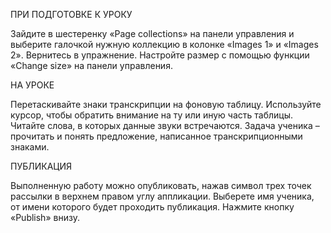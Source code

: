 ПРИ ПОДГОТОВКЕ К УРОКУ

Зайдите в шестеренку «Page collections» на панели управления и выберите галочкой нужную коллекцию в колонке «Images 1» и «Images 2». Вернитесь в упражнение. Настройте размер с помощью функции «Change size» на панели управления.

НА УРОКЕ


Перетаскивайте знаки транскрипции на фоновую таблицу. Используйте курсор, чтобы обратить внимание на ту или иную часть таблицы. Читайте слова, в которых данные звуки встречаются. Задача ученика – прочитать и понять предложение, написанное транскрипционными знаками.

ПУБЛИКАЦИЯ

Выполненную работу можно опубликовать, нажав символ трех точек рассылки в верхнем правом углу аппликации. Выберете имя ученика, от имени которого будет проходить публикация. Нажмите кнопку «Publish» внизу.
